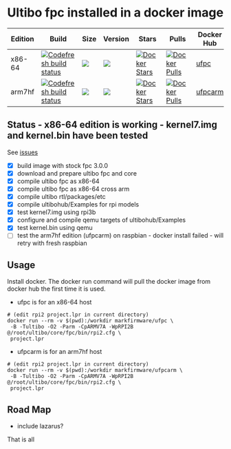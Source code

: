 # Ultibo fpc installed in a docker image
Edition|Build|Size|Version|Stars|Pulls|Docker Hub
---|---|---|---|---|---|---
x86-64|[![Codefresh build status](https://g.codefresh.io/api/badges/build?branch=master&repoName=ultibodocker&repoOwner=markfirmware&pipelineName=ultibodocker&accountName=markfirmware)](https://g.codefresh.io/repositories/markfirmware/ultibodocker/builds?filter=trigger:build) | [![](https://images.microbadger.com/badges/image/markfirmware/ufpc.svg)](https://microbadger.com/images/markfirmware/ufpc "Get your own image badge on microbadger.com") | [![](https://images.microbadger.com/badges/version/markfirmware/ufpc.svg)](https://microbadger.com/images/markfirmware/ufpc "Get your own version badge on microbadger.com") | [![Docker Stars](https://img.shields.io/docker/stars/markfirmware/ufpc.svg?style=flat-square)](https://hub.docker.com/r/markfirmware/ufpc/) | [![Docker Pulls](https://img.shields.io/docker/pulls/markfirmware/ufpc.svg?style=flat-square)](https://hub.docker.com/r/markfirmware/ufpc/) | [ufpc](https://hub.docker.com/r/markfirmware/ufpc/)
arm7hf|[![Codefresh build status](https://g.codefresh.io/api/badges/build?branch=arm7hf&repoName=ultibodocker&repoOwner=markfirmware&pipelineName=ultibodocker&accountName=markfirmware)](https://g.codefresh.io/repositories/markfirmware/ultibodocker/builds?filter=trigger:build) | [![](https://images.microbadger.com/badges/image/markfirmware/ufpcarm.svg)](https://microbadger.com/images/markfirmware/ufpcarm "Get your own image badge on microbadger.com") | [![](https://images.microbadger.com/badges/version/markfirmware/ufpcarm.svg)](https://microbadger.com/images/markfirmware/ufpcarm "Get your own version badge on microbadger.com") | [![Docker Stars](https://img.shields.io/docker/stars/markfirmware/ufpcarm.svg?style=flat-square)](https://hub.docker.com/r/markfirmware/ufpcarm/) | [![Docker Pulls](https://img.shields.io/docker/pulls/markfirmware/ufpcarm.svg?style=flat-square)](https://hub.docker.com/r/markfirmware/ufpcarm/) | [ufpcarm](https://hub.docker.com/r/markfirmware/ufpcarm/)
## Status - x86-64 edition is working - kernel7.img and kernel.bin have been tested

See [issues](https://github.com/markfirmware/ultibodocker/issues)

* [x] build image with stock fpc 3.0.0
* [x] download and prepare ultibo fpc and core
* [x] compile ultibo fpc as x86-64
* [x] compile ultibo fpc as x86-64 cross arm
* [x] compile ultibo rtl/packages/etc
* [x] compile ultibohub/Examples for rpi models
* [x] test kernel7.img using rpi3b
* [x] configure and compile qemu targets of ultibohub/Examples
* [x] test kernel.bin using qemu
* [ ] test the arm7hf edition (ufpcarm) on raspbian - docker install failed - will retry with fresh raspbian

## Usage

Install docker. The docker run command will pull the docker image from docker hub the first time it is used.
* ufpc is for an x86-64 host

```
# (edit rpi2 project.lpr in current directory)
docker run --rm -v $(pwd):/workdir markfirmware/ufpc \
 -B -Tultibo -O2 -Parm -CpARMV7A -WpRPI2B @/root/ultibo/core/fpc/bin/rpi2.cfg \
 project.lpr
```
* ufpcarm is for an arm7hf host
```
# (edit rpi2 project.lpr in current directory)
docker run --rm -v $(pwd):/workdir markfirmware/ufpcarm \
 -B -Tultibo -O2 -Parm -CpARMV7A -WpRPI2B @/root/ultibo/core/fpc/bin/rpi2.cfg \
 project.lpr
```

## Road Map

* include lazarus?

That is all
